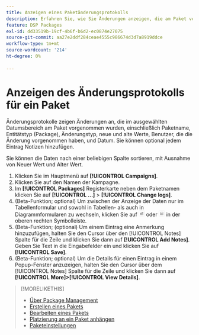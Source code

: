 ```yaml
---
title: Anzeigen eines Paketänderungsprotokolls
description: Erfahren Sie, wie Sie Änderungen anzeigen, die am Paket vorgenommen wurden.
feature: DSP Packages
exl-id: dd33519b-19cf-4b6f-b6d2-ec0874e27075
source-git-commit: aa27e2ddf284ceae4555c986674d3d7a8919ddce
workflow-type: tm+mt
source-wordcount: '214'
ht-degree: 0%

---
```


# Anzeigen des Änderungsprotokolls für ein Paket

Änderungsprotokolle zeigen Änderungen an, die im ausgewählten Datumsbereich am Paket vorgenommen wurden, einschließlich Paketname, Entitätstyp (Package), Änderungstyp, neue und alte Werte, Benutzer, die die Änderung vorgenommen haben, und Datum. Sie können optional jedem Eintrag Notizen hinzufügen.

Sie können die Daten nach einer beliebigen Spalte sortieren, mit Ausnahme von Neuer Wert und Alter Wert.

1. Klicken Sie im Hauptmenü auf **[!UICONTROL Campaigns]**.
1. Klicken Sie auf den Namen der Kampagne.
1. Im **[!UICONTROL Packages]** Registerkarte neben dem Paketnamen klicken Sie auf  **[!UICONTROL ...]** > **[!UICONTROL Change logs]**.
1. (Beta-Funktion; optional) Um zwischen der Anzeige der Daten nur im Tabellenformular und sowohl in Tabellen- als auch in Diagrammformularen zu wechseln, klicken Sie auf ![Tabellen- und Diagrammansicht](/help/dsp/assets/table-plus-chart-view.png "Tabellen- und Diagrammansicht") oder ![Tabellenansicht](/help/dsp/assets/table-view.png "Tabellenansicht") in der oberen rechten Symbolleiste.
1. (Beta-Funktion; (optional) Um einem Eintrag eine Anmerkung hinzuzufügen, halten Sie den Cursor über den [!UICONTROL Notes] Spalte für die Zeile und klicken Sie dann auf **[!UICONTROL Add Notes]**. Geben Sie Text in die Eingabefelder ein und klicken Sie auf **[!UICONTROL Save]**.
1. (Beta-Funktion; optional) Um die Details für einen Eintrag in einem Popup-Fenster anzuzeigen, halten Sie den Cursor über dem [!UICONTROL Notes] Spalte für die Zeile und klicken Sie dann auf **[!UICONTROL More]>[!UICONTROL View Details]**.

>[!MORELIKETHIS]
>
>* [Über Package Management](package-about.md)
>* [Erstellen eines Pakets](package-create.md)
>* [Bearbeiten eines Pakets](package-edit.md)
>* [Platzierung an ein Paket anhängen](package-attach-placement.md)
>* [Paketeinstellungen](package-settings.md)

